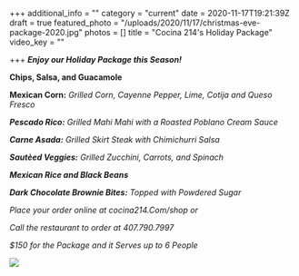 +++
additional_info = ""
category = "current"
date = 2020-11-17T19:21:39Z
draft = true
featured_photo = "/uploads/2020/11/17/christmas-eve-package-2020.jpg"
photos = []
title = "Cocina 214's Holiday Package"
video_key = ""

+++
**_Enjoy our Holiday Package this Season!_**

**Chips, Salsa, and Guacamole**

**Mexican Corn:** _Grilled Corn, Cayenne Pepper, Lime, Cotija and Queso Fresco_

**_Pescado Rico:_** _Grilled Mahi Mahi with a Roasted Poblano Cream Sauce_

**_Carne Asada:_** _Grilled Skirt Steak with Chimichurri Salsa_

**_Sautèed Veggies:_** _Grilled Zucchini, Carrots, and Spinach_

**_Mexican Rice and Black Beans_**

**_Dark Chocolate Brownie Bites:_** _Topped with Powdered Sugar_

_Place your order online at cocina214.Com/shop or_

_Call the restaurant to order at 407.790.7997_

_$150 for the Package and it Serves up to 6 People_

![](/uploads/2020/11/17/christmas-eve-package-2020.jpg)